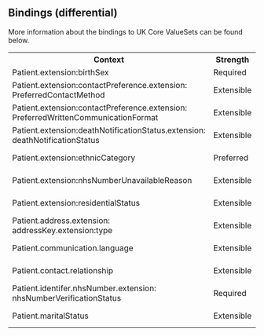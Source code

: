 ## Bindings (differential)

More information about the bindings to UK Core ValueSets can be found below.

<table class="assets">
<tr>
<th width="30%">Context</th>
<th width="20%">Strength</th>
<th width="50%">Link</th>
</tr>
<tr>
<td>Patient.extension:birthSex</td>
<td>Required</td>
<td>{{pagelink:ValueSet-UKCore-BirthSex}}</td>
</tr>
<tr>
<td>Patient.extension:contactPreference.extension:<br>PreferredContactMethod</td>
<td>Extensible</td>
<td>{{pagelink:ValueSet-UKCore-PreferredContactMethod}}</td>
</tr>
<tr>
<td>Patient.extension:contactPreference.extension:<br>PreferredWrittenCommunicationFormat</td>
<td>Extensible</td>
<td>{{pagelink:ValueSet-UKCore-PreferredWrittenCommunicationFormat}}</td>
</tr>
<tr>
<td>Patient.extension:deathNotificationStatus.extension:<br>deathNotificationStatus</td>
<td>Extensible</td>
<td>{{pagelink:ValueSet-UKCore-DeathNotificationStatus}}</td>
</tr>
<tr>
<td>Patient.extension:ethnicCategory</td>
<td>Preferred</td>
<td>{{pagelink:ValueSet-UKCore-EthnicCategory}}</td>
</tr>
<tr>
<td>Patient.extension:nhsNumberUnavailableReason</td>
<td>Extensible</td>
<td>{{pagelink:ValueSet-UKCore-NHSNumberUnavailableReason}}</td>
</tr>
<tr>
<td>Patient.extension:residentialStatus</td>
<td>Extensible</td>
<td>{{pagelink:ValueSet-UKCore-ResidentialStatus}}</td>
</tr>
<tr>
<td>Patient.address.extension:<br>addressKey.extension:type</td>
<td>Extensible</td>
<td>{{pagelink:ValueSet-UKCore-AddressKeyType}}</td>
</tr>
<tr>
<td>Patient.communication.language</td>
<td>Extensible</td>
<td>{{pagelink:ValueSet-UKCore-HumanLanguage}}</td>
</tr>
<tr>
<td>Patient.contact.relationship</td>
<td>Extensible</td>
<td>{{pagelink:ValueSet-UKCore-PersonRelationshipType}}</td>
</tr>
<tr>
<td>Patient.identifer.nhsNumber.extension:<br>nhsNumberVerificationStatus</td>
<td>Required</td>
<td>{{pagelink:ValueSet-UKCore-NHSNumberVerificationStatus}}</td>
</tr>
<tr>
<td>Patient.maritalStatus</td>
<td>Extensible</td>
<td>{{pagelink:ValueSet-UKCore-PersonMaritalStatusCode}}</td>
</tr>
</table>